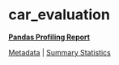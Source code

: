 # car_evaluation

[**Pandas Profiling Report**](https://epistasislab.github.io/penn-ml-benchmarks/profile/car_evaluation.html)

[Metadata](metadata.yaml) | [Summary Statistics](summary_stats.tsv)

